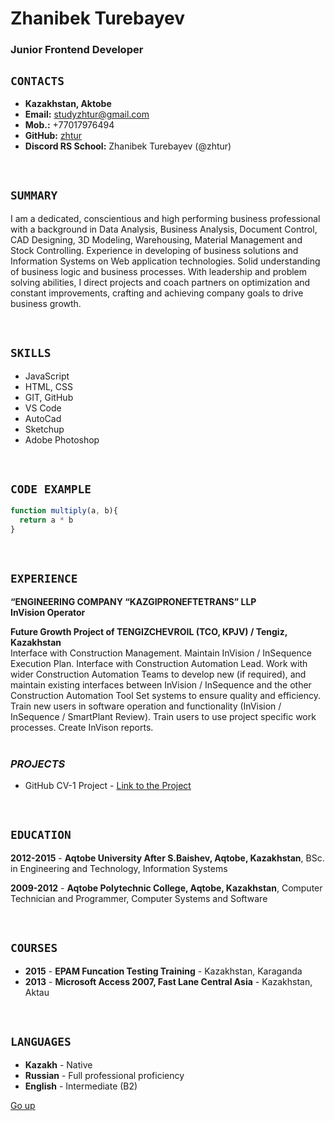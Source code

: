 <a id="anchor"></a>
# Zhanibek Turebayev<br />

### Junior Frontend Developer<br />

## `CONTACTS`

- **Kazakhstan, Aktobe**
- **Email:** studyzhtur@gmail.com
- **Mob.:** +77017976494
- **GitHub:** [zhtur](https://github.com/zhtur)
- **Discord RS School:** Zhanibek Turebayev (@zhtur)


<br />

## `SUMMARY`

I am a dedicated, conscientious and high performing business professional with a background in Data Analysis, Business Analysis, Document Control, CAD Designing, 3D Modeling, Warehousing, Material Management and Stock Controlling. Experience in developing of business solutions and Information Systems on Web application technologies. Solid understanding of business logic and business processes. With leadership and problem solving abilities, I direct projects and coach partners on optimization and constant improvements, crafting and achieving company goals to drive business growth.

<br />

## `SKILLS`

- JavaScript
- HTML, CSS
- GIT, GitHub
- VS Code
- AutoCad
- Sketchup
- Adobe Photoshop

<br />

## `CODE EXAMPLE`

```Javascript
function multiply(a, b){
  return a * b
}
```

<br />

## `EXPERIENCE`

**“ENGINEERING COMPANY “KAZGIPRONEFTETRANS” LLP**<br />
**InVision Operator**

**Future Growth Project of TENGIZCHEVROIL (TCO, KPJV) / Tengiz, Kazakhstan**<br />
Interface with Construction Management. Maintain InVision / InSequence Execution Plan. Interface with Construction Automation Lead. Work with wider Construction Automation Teams to develop new (if required), and maintain existing interfaces between InVision / InSequence and the other Construction Automation Tool Set systems to ensure quality and efficiency. Train new users in software operation and functionality (InVision / InSequence / SmartPlant Review). Train users to use project specific work processes. Create InVison reports. 
<br /><br />

### ___PROJECTS___

- GitHub CV-1 Project - [Link to the Project](https://zhtur.github.io/rsschool-cv/cv)


<br />

## `EDUCATION`

**2012-2015** - **Aqtobe University After S.Baishev, Aqtobe, Kazakhstan**, BSc. in Engineering and Technology, Information Systems


**2009-2012** - **Aqtobe Polytechnic College, Aqtobe, Kazakhstan**, Computer Technician and Programmer, Computer Systems and Software

<br />

## `COURSES`

- **2015** - **EPAM Funcation Testing Training** - Kazakhstan, Karaganda
- **2013** - **Microsoft Access 2007, Fast Lane Central Asia** - Kazakhstan, Aktau

<br />

## `LANGUAGES`

- **Kazakh** - Native
- **Russian** - Full professional proficiency
- **English** - Intermediate (B2)

[Go up](#anchor)

